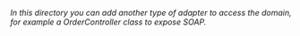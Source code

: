 *In this directory you can add another type of adapter to access the domain, for example a OrderController class to expose SOAP.*
